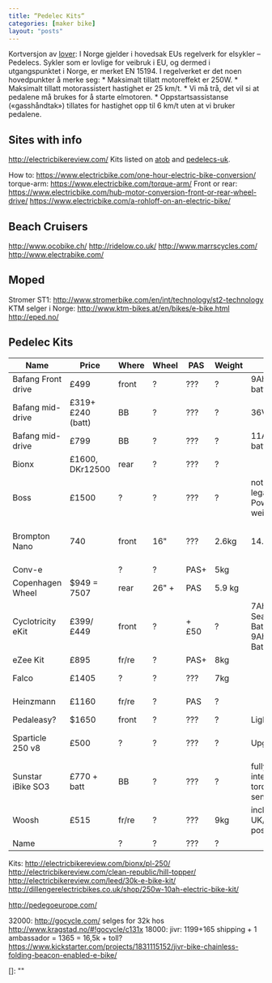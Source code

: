 ```yaml
---
title: “Pedelec Kits“
categories: [maker bike]
layout: "posts"
---
```


Kortversjon av [lover][lover]:
I Norge gjelder i hovedsak EUs regelverk for elsykler – Pedelecs. Sykler som er lovlige for veibruk i EU, og dermed i utgangspunktet i Norge, er merket EN 15194.
I regelverket er det noen hovedpunkter å merke seg:
	* Maksimalt tillatt motoreffekt er 250W.
	* Maksimalt tillatt motorassistert hastighet er 25 km/t.
	* Vi må trå, det vil si at pedalene må brukes for å starte elmotoren.
	* Oppstartsassistanse («gasshåndtak») tillates for hastighet opp til 6 km/t uten at vi bruker pedalene.

## Sites with info
http://electricbikereview.com/
Kits listed on [atob][atob] and [pedelecs-uk][pedelecs-uk].

How to: https://www.electricbike.com/one-hour-electric-bike-conversion/
torque-arm: https://www.electricbike.com/torque-arm/
Front or rear: https://www.electricbike.com/hub-motor-conversion-front-or-rear-wheel-drive/
https://www.electricbike.com/a-rohloff-on-an-electric-bike/


## Beach Cruisers
http://www.ocobike.ch/
http://ridelow.co.uk/
http://www.marrscycles.com/
http://www.electrabike.com/

## Moped
Stromer ST1: http://www.stromerbike.com/en/int/technology/st2-technology  
KTM selger i Norge: http://www.ktm-bikes.at/en/bikes/e-bike.html  
http://eped.no/  

## Pedelec Kits

Name              | Price           | Where | Wheel  | PAS  | Weight  | More        | url
----------------- | --------------- | ----- | ------ | ---- | ------- | ----------- | -----------
Bafang Front drive| £499            | front | ?      | ???  | ?       | 9Ah bottle battery  | http://www.electric-bike-conversions.co.uk
Bafang mid-drive  | £319+£240 (batt)| BB    | ?      | ???  | ?       | 36V 13Ah    | http://eclipsebikes.com/bafang-8fun-bbs01-drive-250w-motor-p-1102.html
Bafang mid-drive  | £799            | BB    | ?      | ???  | ?       | 11AH bottle battery | http://www.electric-bike-conversions.co.uk
Bionx             | £1600, DKr12500 | rear  | ?      | ???  | ?       |             | e-wheels.dk + http://www.electricbikesales.co.uk
Boss              | £1500           | ?     | ?      | ???  | ?       | not street legal, best Power to weight | www.electricbikesales.co.uk
Brompton Nano     | 740             | front | 16"    | ???  | 2.6kg   | 14.8V 20Ah  | http://www.nanoelectricbikes.co.uk/the-nano-2 http://www.bikebrompton.com/accesorios.aspx?Id=electric-conversion-kit&Ind=electric-conversor-kit-for-brompton&Fot=3
Conv-e            |                 | ?     | ?      | PAS+ | 5kg     |             | [pedelecs-uk][pedelecs-uk]
Copenhagen Wheel  | $949 = 7507     | rear  | 26" +  | PAS  | 5.9 kg  |             | 
Cyclotricity eKit | £399/£449       | front | ?      | +£50 | ?       | 7Ah Seatpost Battery / 9Ah Bottle Battery  | http://cyclotricity.com/front-drive-electric-bike-kit/
eZee Kit          | £895            | fr/re | ?      | PAS+ | 8kg     |             | [pedelecs-uk][pedelecs-uk]
Falco             | £1405           | ?     | ?      | ???  | 7kg     |             | http://e-wheels.dk + http://www.falcoemotors.com/?page_id=2358
Heinzmann         | £1160           | fr/re | ?      | PAS  | ?       |             | http://www.pedelecs.co.uk/conversion-kits/heinzmann/
Pedaleasy?        | $1650           | front | ?      | ???  | ?       | Lightest    | http://www.pedaleasy.ca/models/
Sparticle 250 v8  | £500            | ?     | ?      | ???  | ?       | Upgradeable | http://www.electricbikesales.co.uk/sparticle-250-watt-electric%20bike%20-conversion-kit-v8
Sunstar iBike SO3 | £770 + batt     | BB    | ?      | ???  | ?       | fully integrated torque sensing | http://www.electricbikesales.co.uk
Woosh             | £515            | fr/re | ?      | ???  | 9kg     | including UK/EU postage | http://www.wooshbikes.co.uk/?hubkits
Name              |                 | ?     | ?      | ???  | ?       |             | url

Kits:
	http://electricbikereview.com/bionx/pl-250/
	http://electricbikereview.com/clean-republic/hill-topper/
	http://electricbikereview.com/leed/30k-e-bike-kit/
	http://dillengerelectricbikes.co.uk/shop/250w-10ah-electric-bike-kit/



http://pedegoeurope.com/

32000: http://gocycle.com/ selges for 32k hos http://www.kragstad.no/#!gocycle/c131x
18000: jivr: 1199+165 shipping + 1 ambassador = 1365 = 16,5k + toll? https://www.kickstarter.com/projects/1831115152/jivr-bike-chainless-folding-beacon-enabled-e-bike/





  [pedelecs-uk]: http://www.pedelecs.co.uk/buy/electric-bike-kit-directory/  "pedelecs-uk"
  [atob]: http://www.atob.org.uk/electric-bikes/electric-bike-conversion-kits/  "atob"
  [lover]: http://www.elbil.no/kjope-elbil/elsykler/1005-hva-er-en-elsykkel  "lover"
  []:   ""
